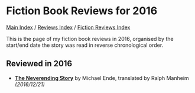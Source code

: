 # Fiction Book Reviews for 2016

[Main Index](../../../README.md) / [Reviews Index](../../README.md) / [Fiction Reviews Index](../README.md)

This is the page of my fiction book reviews in 2016, organised by the start/end date the story was read in reverse chronological order.

## Reviewed in 2016
- [**The Neverending Story**](20161221-NeverendingStory.md) by Michael Ende, translated by Ralph Manheim *(2016/12/21)*
